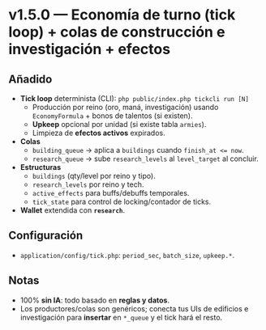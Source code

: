 # v1.5.0 — Economía de turno (tick loop) + colas de construcción e investigación + efectos

## Añadido
- **Tick loop** determinista (CLI): `php public/index.php tickcli run [N]`
  - Producción por reino (oro, maná, investigación) usando `EconomyFormula` + bonos de talentos (si existen).
  - **Upkeep** opcional por unidad (si existe tabla `armies`).
  - Limpieza de **efectos activos** expirados.
- **Colas**
  - `building_queue` → aplica a `buildings` cuando `finish_at <= now`.
  - `research_queue` → sube `research_levels` al `level_target` al concluir.
- **Estructuras**
  - `buildings` (qty/level por reino y tipo).
  - `research_levels` por reino y tech.
  - `active_effects` para buffs/debuffs temporales.
  - `tick_state` para control de locking/contador de ticks.
- **Wallet** extendida con **`research`**.

## Configuración
- `application/config/tick.php`: `period_sec`, `batch_size`, `upkeep.*`.

## Notas
- 100% **sin IA**: todo basado en **reglas y datos**.
- Los productores/colas son genéricos; conecta tus UIs de edificios e investigación para **insertar** en `*_queue` y el tick hará el resto.
